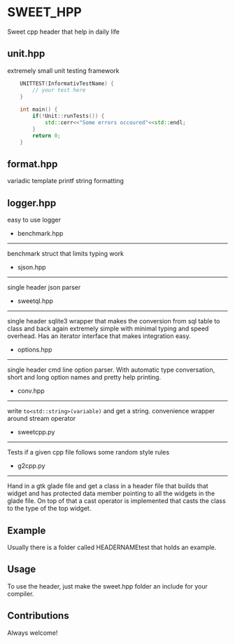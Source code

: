 SWEET_HPP
=========

Sweet cpp header that help in daily life

unit.hpp
--------
 extremely small unit testing framework 

```C++
    UNITTEST(InformativTestName) {
    	// your test here
    }
    
    int main() {
    	if(!Unit::runTests()) {
    		std::cerr<<"Some errors occoured"<<std::endl;
    	}
    	return 0;
    }
```

 format.hpp
------------

 variadic template printf string formatting 

logger.hpp 
------------ 

easy to use logger

* benchmark.hpp
---------

benchmark struct that limits typing work

* sjson.hpp
---------

single header json parser

* sweetql.hpp
---------

single header sqlite3 wrapper that makes the conversion from sql table to class and back again extremely simple with minimal typing and speed overhead. Has an iterator interface that makes integration easy.

* options.hpp
---------

single header cmd line option parser. With automatic type conversation, short and long option names and pretty help printing.

* conv.hpp
---------

write `to<std::string>(variable)` and get a string. convenience wrapper around stream operator

* sweetcpp.py
---------

Tests if a given cpp file follows some random style rules

* g2cpp.py
---------

Hand in a gtk glade file and get a class in a header file that builds that widget and has protected data member pointing to all the widgets in the glade file. On top of that a cast operator is implemented that casts the class to the type of the top widget. 


Example
------
Usually there is a folder called HEADERNAMEtest that holds an example. 

Usage
-----
To use the header, just make the sweet.hpp folder an include for your compiler.

Contributions
--------
Always welcome!
